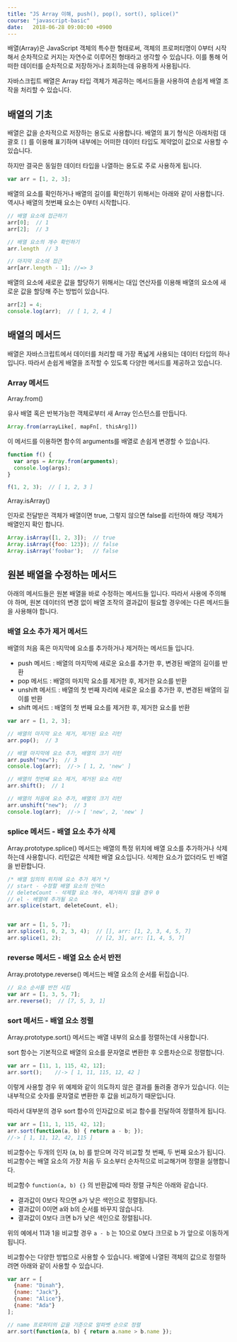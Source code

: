 ```yaml
---
title: "JS Array 이해, push(), pop(), sort(), splice()"
course: "javascript-basic"
date:   2018-06-28 09:00:00 +0900
---
```




배열(Array)은 JavaScript 객체의 특수한 형태로써, 객체의 프로퍼티명이 0부터 시작해서 순차적으로 커지는 자연수로 이루어진 형태라고 생각할 수 있습니다. 이를 통해 어떠한 데이터를 순차적으로 저장하거나 조회하는데 유용하게 사용됩니다. 

자바스크립트 배열은 Array 타입 객체가 제공하는 메서드들을 사용하여 손쉽게 배열 조작을 처리할 수 있습니다.



## 배열의 기초

배열은 값을 순차적으로 저장하는 용도로 사용합니다. 배열의 표기 형식은 아래처럼 대괄호 `[]` 를 이용해 표기하며 내부에는 어떠한 데이터 타입도 제약없이 값으로 사용할 수 있습니다.

하지만 결국은 동일한 데이터 타입을 나열하는 용도로 주로 사용하게 됩니다.

```js
var arr = [1, 2, 3];
```



배열의 요소를 확인하거나 배열의 길이를 확인하기 위해서는 아래와 같이 사용합니다. 역시나 배열의 첫번째 요소는 0부터 시작합니다.

```js
// 배열 요소에 접근하기
arr[0];  // 1
arr[2];  // 3

// 배열 요소의 개수 확인하기
arr.length  // 3

// 마지막 요소에 접근
arr[arr.length - 1]; //=> 3
```



배열의 요소에 새로운 값을 할당하기 위해서는 대입 연산자를 이용해 배열의 요소에 새로운 값을 할당해 주는 방법이 있습니다.

```js
arr[2] = 4;
console.log(arr);  // [ 1, 2, 4 ]
```





## 배열의 메서드

배열은 자바스크립트에서 데이터를 처리할 때 가장 폭넓게 사용되는 데이터 타입의 하나입니다. 따라서 손쉽게 배열을 조작할 수 있도록 다양한 메서드를 제공하고 있습니다.



### Array 메서드

Array.from()

유사 배열 혹은 반복가능한 객체로부터 새 Array 인스턴스를 만듭니다.

```js
Array.from(arrayLike[, mapFn[, thisArg]])
```



이 메서드를 이용하면 함수의 arguments를 배열로 손쉽게 변경할 수 있습니다.

```js
function f() {
  var args = Array.from(arguments);
  console.log(args);
}

f(1, 2, 3);  // [ 1, 2, 3 ]
```



Array.isArray()

인자로 전달받은 객체가 배열이면 true, 그렇지 않으면 false를 리턴하여 해당 객체가 배열인지 확인 합니다.

```js
Array.isArray([1, 2, 3]);  // true
Array.isArray({foo: 123}); // false
Array.isArray('foobar');   // false
```





## 원본 배열을 수정하는 메서드

아래의 메서드들은 원본 배열을 바로 수정하는 메서드들 입니다. 따라서 사용에 주의해야 하며, 원본 데이터의 변경 없이 배열 조작의 결과값이 필요할 경우에는 다른 메서드들을 사용해야 합니다.



### 배열 요소 추가 제거 메서드

배열의 처음 혹은 마지막에 요소를 추가하거나 제거하는 메서드들 입니다.

- push 메서드    : 배열의 마지막에 새로운 요소를 추가한 후, 변경된 배열의 길이를 반환
- pop 메서드      : 배열의 마지막 요소를 제거한 후, 제거한 요소를 반환
- unshift 메서드 : 배열의 첫 번째 자리에 새로운 요소를 추가한 후, 변경된 배열의 길이를 반환
- shift 메서드      : 배열의 첫 번째 요소를 제거한 후, 제거한 요소를 반환

```js
var arr = [1, 2, 3];

// 배열의 마지막 요소 제거, 제거된 요소 리턴
arr.pop();  // 3

// 배열 마지막에 요소 추가, 배열의 크기 리턴
arr.push("new");  // 3
console.log(arr);  //-> [ 1, 2, 'new' ]

// 배열의 첫번째 요소 제거, 제거된 요소 리턴
arr.shift();  // 1

// 배열의 처음에 요소 추가, 배열의 크기 리턴
arr.unshift("new");  // 3
console.log(arr);  //-> [ 'new', 2, 'new' ]
```





### splice 메서드 - 배열 요소 추가 삭제

Array.prototype.splice() 메서드는 배열의 특정 위치에 배열 요소를 추가하거나 삭제하는데 사용합니다. 리턴값은 삭제한 배열 요소입니다. 삭제한 요소가 없더라도 빈 배열을 반환합니다.

```js
/* 배열 임의의 위치에 요소 추가 제거 */
// start - 수정할 배열 요소의 인덱스
// deleteCount - 삭제할 요소 개수, 제거하지 않을 경우 0
// el - 배열에 추가될 요소
arr.splice(start, deleteCount, el);


var arr = [1, 5, 7];
arr.splice(1, 0, 2, 3, 4);  // [], arr: [1, 2, 3, 4, 5, 7]
arr.splice(1, 2);           // [2, 3], arr: [1, 4, 5, 7]
```





### reverse 메서드 - 배열 요소 순서 반전

Array.prototype.reverse() 메서드는 배열 요소의 순서를 뒤집습니다.

```js
// 요소 순서를 반전 시킴
var arr = [1, 3, 5, 7];
arr.reverse();  // [7, 5, 3, 1]
```





### sort 메서드 - 배열 요소 정렬

Array.prototype.sort() 메서드는 배열 내부의 요소를 정렬하는데 사용합니다.



sort 함수는 기본적으로 배열의 요소를 문자열로 변환한 후 오름차순으로 정렬합니다.

```js
var arr = [11, 1, 115, 42, 12];
arr.sort();    //-> [ 1, 11, 115, 12, 42 ]
```

이렇게 사용할 경우 위 예제와 같이 의도하지 않은 결과를 돌려줄 경우가 있습니다. 이는 내부적으로 숫자를 문자열로 변환한 후 값을 비교하기 때문입니다.



따라서 대부분의 경우 sort 함수의 인자값으로 비교 함수를 전달하여 정렬하게 됩니다.

```js
var arr = [11, 1, 115, 42, 12];
arr.sort(function(a, b) { return a - b; });
//-> [ 1, 11, 12, 42, 115 ]
```

비교함수는 두개의 인자 (a, b) 를 받으며 각각 비교할 첫 번째, 두 번째 요소가 됩니다. 비교함수는 배열 요소의 가장 처음 두 요소부터 순차적으로 비교해가며 정렬을 실행합니다.

비교함수 `function(a, b) {}` 의 반환값에 따라 정렬 규칙은 아래와 같습니다.

- 결과값이 0보다 작으면 a가 낮은 색인으로 정렬됩니다.
- 결과값이 0이면 a와 b의 순서를 바꾸지 않습니다.
- 결과값이 0보다 크면 b가 낮은 색인으로 정렬됩니다.

위의 예에서 11과 1을 비교할 경우 `a - b` 는 10으로 0보다 크므로 b 가 앞으로 이동하게 됩니다.



비교함수는 다양한 방법으로 사용할 수 있습니다. 배열에 나열된 객체의 값으로 정렬하려면 아래와 같이 사용할 수 있습니다.

```js
var arr = [
  {name: "Dinah"},
  {name: "Jack"},
  {name: "Alice"},
  {name: "Ada"}
];

// name 프로퍼티의 값을 기준으로 알파벳 순으로 정렬
arr.sort(function(a, b) { return a.name > b.name });  
```




